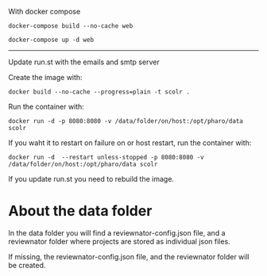
With docker compose

```
docker-compose build --no-cache web

docker-compose up -d web
```

----

Update run.st with the emails and smtp server

Create the image with:

```
docker build --no-cache --progress=plain -t scolr .  
```

Run the container with: 
```
docker run -d -p 8080:8080 -v /data/folder/on/host:/opt/pharo/data scolr
```

If you waht it to restart on failure on or host restart, run the container with: 
```
docker run -d  --restart unless-stopped -p 8080:8080 -v /data/folder/on/host:/opt/pharo/data scolr
```

If you update run.st you need to rebuild the image.

# About the data folder

In the data folder you will find a reviewnator-config.json file, and a reviewnator folder where projects are stored as individual json files.

If missing, the reviewnator-config.json file, and the reviewnator folder will be created.
